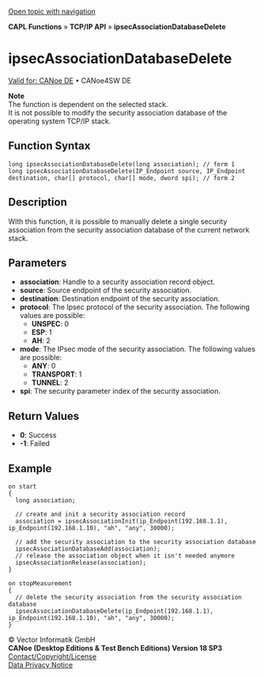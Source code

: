 [Open topic with navigation](../../../../../CANoeDEFamily.htm#Topics/CAPLFunctions/TCPIPAPI/Functions/CAPLfunctionIpsecAssociationDatabaseDelete.md)

**CAPL Functions** » **TCP/IP API** » **ipsecAssociationDatabaseDelete**

# ipsecAssociationDatabaseDelete

[Valid for: CANoe DE](../../../Shared/FeatureAvailability.md) • CANoe4SW DE

**Note**  
The function is dependent on the selected stack.  
It is not possible to modify the security association database of the operating system TCP/IP stack.

## Function Syntax

```plaintext
long ipsecAssociationDatabaseDelete(long association); // form 1
long ipsecAssociationDatabaseDelete(IP_Endpoint source, IP_Endpoint destination, char[] protocol, char[] mode, dword spi); // form 2
```

## Description

With this function, it is possible to manually delete a single security association from the security association database of the current network stack.

## Parameters

- **association**: Handle to a security association record object.
- **source**: Source endpoint of the security association.
- **destination**: Destination endpoint of the security association.
- **protocol**: The Ipsec protocol of the security association. The following values are possible:
  - **UNSPEC**: 0
  - **ESP**: 1
  - **AH**: 2
- **mode**: The IPsec mode of the security association. The following values are possible:
  - **ANY**: 0
  - **TRANSPORT**: 1
  - **TUNNEL**: 2
- **spi**: The security parameter index of the security association.

## Return Values

- **0**: Success
- **-1**: Failed

## Example

```plaintext
on start
{
  long association;

  // create and init a security association record
  association = ipsecAssociationInit(ip_Endpoint(192.168.1.1), ip_Endpoint(192.168.1.10), "ah", "any", 30000);

  // add the security association to the security association database
  ipsecAssociationDatabaseAdd(association);
  // release the association object when it isn't needed anymore
  ipsecAssociationRelease(association);
}

on stopMeasurement
{
  // delete the security association from the security association database
  ipsecAssociationDatabaseDelete(ip_Endpoint(192.168.1.1), ip_Endpoint(192.168.1.10), "ah", "any", 30000);
}
```

© Vector Informatik GmbH  
**CANoe (Desktop Editions & Test Bench Editions) Version 18 SP3**  
[Contact/Copyright/License](../../../Shared/ContactCopyrightLicense.md)  
[Data Privacy Notice](https://www.vector.com/int/en/company/get-info/privacy-policy/)
